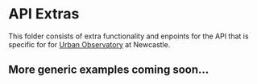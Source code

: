 # API Extras

This folder consists of extra functionality and enpoints for the API that is specific for for [Urban Observatory](https://urbanobservatory.ac.uk/) at Newcastle.

## More generic examples coming soon...
